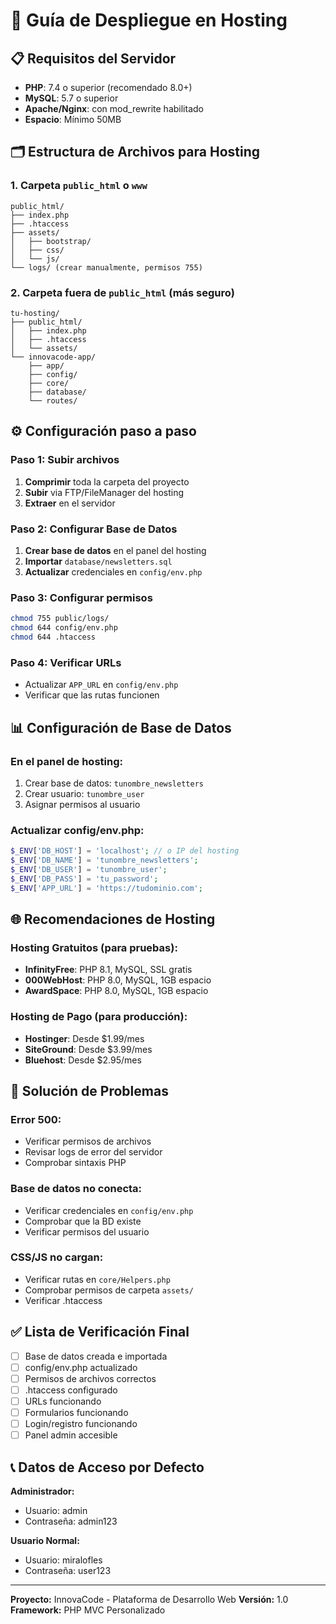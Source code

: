 # 🚀 Guía de Despliegue en Hosting

## 📋 Requisitos del Servidor

- **PHP**: 7.4 o superior (recomendado 8.0+)
- **MySQL**: 5.7 o superior
- **Apache/Nginx**: con mod_rewrite habilitado
- **Espacio**: Mínimo 50MB

## 🗂️ Estructura de Archivos para Hosting

### 1. Carpeta `public_html` o `www`

```
public_html/
├── index.php
├── .htaccess
├── assets/
│   ├── bootstrap/
│   ├── css/
│   └── js/
└── logs/ (crear manualmente, permisos 755)
```

### 2. Carpeta fuera de `public_html` (más seguro)

```
tu-hosting/
├── public_html/
│   ├── index.php
│   ├── .htaccess
│   └── assets/
└── innovacode-app/
    ├── app/
    ├── config/
    ├── core/
    ├── database/
    └── routes/
```

## ⚙️ Configuración paso a paso

### Paso 1: Subir archivos

1. **Comprimir** toda la carpeta del proyecto
2. **Subir** via FTP/FileManager del hosting
3. **Extraer** en el servidor

### Paso 2: Configurar Base de Datos

1. **Crear base de datos** en el panel del hosting
2. **Importar** `database/newsletters.sql`
3. **Actualizar** credenciales en `config/env.php`

### Paso 3: Configurar permisos

```bash
chmod 755 public/logs/
chmod 644 config/env.php
chmod 644 .htaccess
```

### Paso 4: Verificar URLs

- Actualizar `APP_URL` en `config/env.php`
- Verificar que las rutas funcionen

## 📊 Configuración de Base de Datos

### En el panel de hosting:

1. Crear base de datos: `tunombre_newsletters`
2. Crear usuario: `tunombre_user`
3. Asignar permisos al usuario

### Actualizar config/env.php:

```php
$_ENV['DB_HOST'] = 'localhost'; // o IP del hosting
$_ENV['DB_NAME'] = 'tunombre_newsletters';
$_ENV['DB_USER'] = 'tunombre_user';
$_ENV['DB_PASS'] = 'tu_password';
$_ENV['APP_URL'] = 'https://tudominio.com';
```

## 🌐 Recomendaciones de Hosting

### Hosting Gratuitos (para pruebas):

- **InfinityFree**: PHP 8.1, MySQL, SSL gratis
- **000WebHost**: PHP 8.0, MySQL, 1GB espacio
- **AwardSpace**: PHP 8.0, MySQL, 1GB espacio

### Hosting de Pago (para producción):

- **Hostinger**: Desde $1.99/mes
- **SiteGround**: Desde $3.99/mes
- **Bluehost**: Desde $2.95/mes

## 🔧 Solución de Problemas

### Error 500:

- Verificar permisos de archivos
- Revisar logs de error del servidor
- Comprobar sintaxis PHP

### Base de datos no conecta:

- Verificar credenciales en `config/env.php`
- Comprobar que la BD existe
- Verificar permisos del usuario

### CSS/JS no cargan:

- Verificar rutas en `core/Helpers.php`
- Comprobar permisos de carpeta `assets/`
- Verificar .htaccess

## ✅ Lista de Verificación Final

- [ ] Base de datos creada e importada
- [ ] config/env.php actualizado
- [ ] Permisos de archivos correctos
- [ ] .htaccess configurado
- [ ] URLs funcionando
- [ ] Formularios funcionando
- [ ] Login/registro funcionando
- [ ] Panel admin accesible

## 📞 Datos de Acceso por Defecto

**Administrador:**

- Usuario: admin
- Contraseña: admin123

**Usuario Normal:**

- Usuario: miralofles
- Contraseña: user123

---

**Proyecto:** InnovaCode - Plataforma de Desarrollo Web
**Versión:** 1.0
**Framework:** PHP MVC Personalizado
